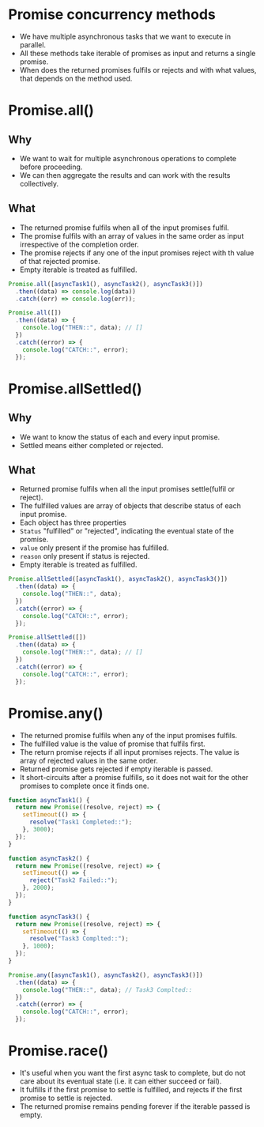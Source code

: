 # Promise concurrency methods

- We have multiple asynchronous tasks that we want to execute in parallel.
- All these methods take iterable of promises as input and returns a single promise.
- When does the returned promises fulfils or rejects and with what values, that depends on the method used.


# Promise.all()

## Why

- We want to wait for multiple asynchronous operations to complete before proceeding.
- We can then aggregate the results and can work with the results collectively.


## What

- The returned promise fulfils when all of the input promises fulfil.
- The promise fulfils with an array of values in the same order as input irrespective of the completion order.
- The promise rejects if any one of the input promises reject with th value of that rejected promise.
- Empty iterable is treated as fulfilled.

``` javascript
Promise.all([asyncTask1(), asyncTask2(), asyncTask3()])
  .then((data) => console.log(data))
  .catch((err) => console.log(err));
```

``` javascript
Promise.all([])
  .then((data) => {
    console.log("THEN::", data); // []
  })
  .catch((error) => {
    console.log("CATCH::", error);
  });
```



# Promise.allSettled()

## Why

- We want to know the status of each and every input promise.
- Settled means either completed or rejected.

## What

- Returned promise fulfils when all the input promises settle(fulfil or reject).
- The fulfilled values are array of objects that describe status of each input promise.
- Each object has three properties
- `Status` "fulfilled" or "rejected", indicating the eventual state of the promise.
- `value` only present if the promise has fulfilled.
- `reason` only present if status is rejected.
- Empty iterable is treated as fulfilled.

``` javascript
Promise.allSettled([asyncTask1(), asyncTask2(), asyncTask3()])
  .then((data) => {
    console.log("THEN::", data);
  })
  .catch((error) => {
    console.log("CATCH::", error);
  });
```

``` javascript
Promise.allSettled([])
  .then((data) => {
    console.log("THEN::", data); // []
  })
  .catch((error) => {
    console.log("CATCH::", error);
  });
```



# Promise.any()

- The returned promise fulfils when any of the input promises fulfils.
- The fulfilled value is the value of promise that fulfils first.
- The return promise rejects if all input promises rejects. The value is array of rejected values in the same order.
- Returned promise gets rejected if empty iterable is passed.
- It short-circuits after a promise fulfills, so it does not wait for the other promises to complete once it finds one.

``` javascript
function asyncTask1() {
  return new Promise((resolve, reject) => {
    setTimeout(() => {
      resolve("Task1 Completed::");
    }, 3000);
  });
}

function asyncTask2() {
  return new Promise((resolve, reject) => {
    setTimeout(() => {
      reject("Task2 Failed::");
    }, 2000);
  });
}

function asyncTask3() {
  return new Promise((resolve, reject) => {
    setTimeout(() => {
      resolve("Task3 Complted::");
    }, 1000);
  });
}
```

``` javascript
Promise.any([asyncTask1(), asyncTask2(), asyncTask3()])
  .then((data) => {
    console.log("THEN::", data); // Task3 Complted::
  })
  .catch((error) => {
    console.log("CATCH::", error);
  });
```


# Promise.race()

- It's useful when you want the first async task to complete, but do not care about its eventual state (i.e. it can either succeed or fail).
- It fulfills if the first promise to settle is fulfilled, and rejects if the first promise to settle is rejected.
- The returned promise remains pending forever if the iterable passed is empty.


